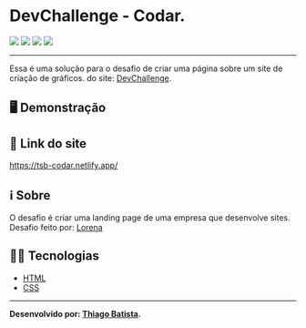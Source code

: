 # DevChallenge - Codar.
![](https://img.shields.io/badge/HTML5-E34F26?style=for-the-badge&logo=html5&logoColor=white) ![](https://img.shields.io/badge/CSS3-1572B6?style=for-the-badge&logo=css3&logoColor=white) ![](https://img.shields.io/badge/Visual_Studio_Code-0078D4?style=for-the-badge&logo=visual%20studio%20code&logoColor=white) ![](https://img.shields.io/badge/Markdown-000000?style=for-the-badge&logo=markdown&logoColor=white)
***
Essa é uma solução para o desafio de criar uma página sobre um site de criação de gráficos. do site: [DevChallenge](https://www.devchallenge.com.br/). 

## 🖥️ Demonstração


## 🔗 Link do site
https://tsb-codar.netlify.app/

## ℹ️ Sobre
O desafio é criar uma landing page de uma empresa que desenvolve sites. Desafio feito por: [Lorena](https://github.com/Lorenalgm) 

## 👨‍💻 Tecnologias
* [HTML](https://developer.mozilla.org/pt-BR/docs/Web/HTML)
* [CSS](https://developer.mozilla.org/pt-BR/docs/Web/CSS)
***
**Desenvolvido por: [Thiago Batista](https://github.com/ThiagoSantosBatista/).**
